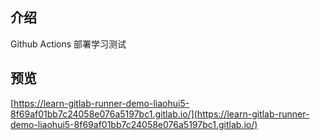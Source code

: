 ## 介绍

Github Actions 部署学习测试

## 预览

[https://learn-gitlab-runner-demo-liaohui5-8f69af01bb7c24058e076a5197bc1.gitlab.io/](https://learn-gitlab-runner-demo-liaohui5-8f69af01bb7c24058e076a5197bc1.gitlab.io/)
